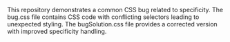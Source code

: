 This repository demonstrates a common CSS bug related to specificity. The bug.css file contains CSS code with conflicting selectors leading to unexpected styling. The bugSolution.css file provides a corrected version with improved specificity handling.